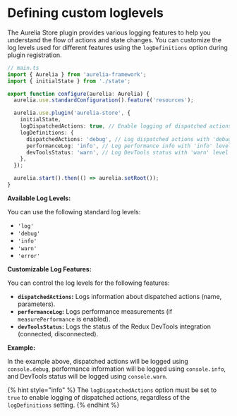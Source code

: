 # Defining custom loglevels

The Aurelia Store plugin provides various logging features to help you understand the flow of actions and state changes. You can customize the log levels used for different features using the `logDefinitions` option during plugin registration.

```typescript
// main.ts
import { Aurelia } from 'aurelia-framework';
import { initialState } from './state';

export function configure(aurelia: Aurelia) {
  aurelia.use.standardConfiguration().feature('resources');

  aurelia.use.plugin('aurelia-store', {
    initialState,
    logDispatchedActions: true, // Enable logging of dispatched actions
    logDefinitions: {
      dispatchedActions: 'debug', // Log dispatched actions with 'debug' level
      performanceLog: 'info', // Log performance info with 'info' level
      devToolsStatus: 'warn', // Log DevTools status with 'warn' level
    },
  });

  aurelia.start().then(() => aurelia.setRoot());
}
```

**Available Log Levels:**

You can use the following standard log levels:

* `'log'`
* `'debug'`
* `'info'`
* `'warn'`
* `'error'`

**Customizable Log Features:**

You can control the log levels for the following features:

* **`dispatchedActions`:** Logs information about dispatched actions (name, parameters).
* **`performanceLog`:** Logs performance measurements (if `measurePerformance` is enabled).
* **`devToolsStatus`:** Logs the status of the Redux DevTools integration (connected, disconnected).

**Example:**

In the example above, dispatched actions will be logged using `console.debug`, performance information will be logged using `console.info`, and DevTools status will be logged using `console.warn`.

{% hint style="info" %}
The `logDispatchedActions` option must be set to `true` to enable logging of dispatched actions, regardless of the `logDefinitions` setting.
{% endhint %}


